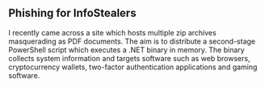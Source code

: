 ## Phishing for InfoStealers

I recently came across a site which hosts multiple zip archives masquerading as PDF documents. The aim is to distribute a second-stage PowerShell script which executes a .NET binary in memory. The binary collects system information and targets software such as web browsers, cryptocurrency wallets, two-factor authentication applications and gaming software.

